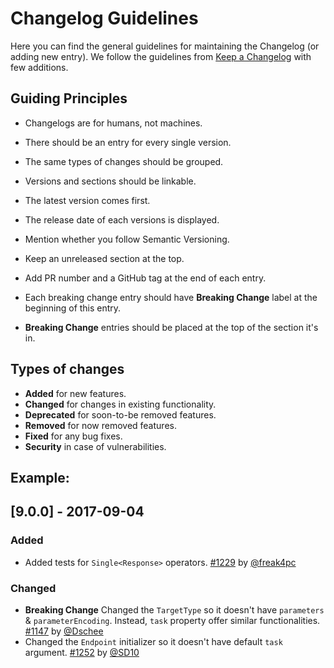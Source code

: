 # Changelog Guidelines

Here you can find the general guidelines for maintaining the Changelog (or adding new entry). We follow the guidelines from [Keep a Changelog](http://keepachangelog.com/en/1.0.0/) with few additions. 

## Guiding Principles
- Changelogs are for humans, not machines.
- There should be an entry for every single version.
- The same types of changes should be grouped.
- Versions and sections should be linkable.
- The latest version comes first.
- The release date of each versions is displayed.
- Mention whether you follow Semantic Versioning.

- Keep an unreleased section at the top.
- Add PR number and a GitHub tag at the end of each entry.
- Each breaking change entry should have **Breaking Change** label at the beginning of this entry.
- **Breaking Change** entries should be placed at the top of the section it's in.

## Types of changes
- **Added** for new features.
- **Changed** for changes in existing functionality.
- **Deprecated** for soon-to-be removed features.
- **Removed** for now removed features.
- **Fixed** for any bug fixes.
- **Security** in case of vulnerabilities.

## Example:

## [9.0.0] - 2017-09-04
### Added
- Added tests for `Single<Response>` operators. [#1229](https://github.com/Moya/Moya/pull/1229) by [@freak4pc](http://github.com/freak4pc)

### Changed
- **Breaking Change** Changed the `TargetType` so it doesn't have `parameters` & `parameterEncoding`. Instead, `task` property offer similar functionalities. [#1147](https://github.com/Moya/Moya/pull/1147) by [@Dschee](http://github.com/Dschee)
- Changed the `Endpoint` initializer so it doesn't have default `task` argument. [#1252](https://github.com/Moya/Moya/pull/1252) by [@SD10](http://github.com/SD10)

